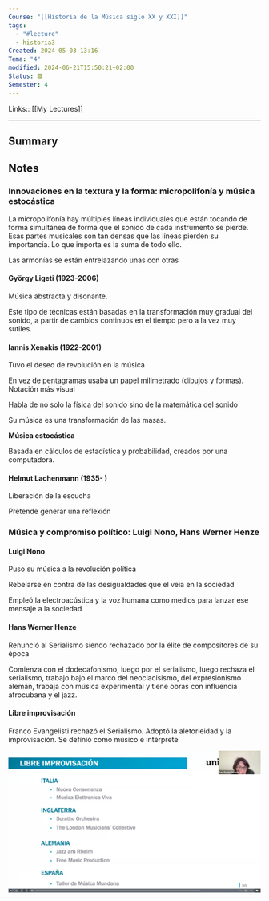 ```yaml
---
Course: "[[Historia de la Música siglo XX y XXI]]"
tags:
  - "#lecture"
  - historia3
Created: 2024-05-03 13:16
Tema: "4"
modified: 2024-06-21T15:50:21+02:00
Status: 🟥
Semester: 4
---
```

Links:: [[My Lectures]]
___

## Summary

## Notes

### Innovaciones en la textura y la forma: micropolifonía y música estocástica

La micropolifonía hay múltiples líneas individuales que están tocando de forma simultánea de forma que el sonido de cada instrumento se pierde. Esas partes musicales son tan densas que las líneas pierden su importancia. Lo que importa es la suma de todo ello.

Las armonías se están entrelazando unas con otras

#### György Ligeti (1923-2006)

Música abstracta y disonante.

Este tipo de técnicas están basadas en la transformación muy gradual del sonido, a partir de cambios continuos en el tiempo pero a la vez muy sutiles.

#### Iannis Xenakis (1922-2001)

Tuvo el deseo de revolución en la música

En vez de pentagramas usaba un papel milimetrado (dibujos y formas). Notación más visual

Habla de no solo la física del sonido sino de la matemática del sonido

Su música es una transformación de las masas.

**Música estocástica** 

Basada en cálculos de estadística y probabilidad,
creados por una computadora.

#### Helmut Lachenmann (1935- )

Liberación de la escucha

Pretende generar una reflexión

### Música y compromiso político: Luigi Nono, Hans Werner Henze

#### Luigi Nono

Puso su música a la revolución política

Rebelarse en contra de las desigualdades que el veía en la sociedad

Empleó la electroacústica y la voz humana como medios para lanzar ese mensaje a la sociedad

#### Hans Werner Henze

Renunció al Serialismo siendo rechazado por la élite de compositores de su época

Comienza con el dodecafonismo, luego por el serialismo, luego rechaza el serialismo, trabajo bajo el marco del neoclacisismo, del expresionismo alemán, trabaja con música experimental y tiene obras con influencia afrocubana y el jazz. 

#### Libre improvisación

Franco Evangelisti rechazó el Serialismo. Adoptó la aletorieidad y la improvisación. Se definió como músico e intérprete 


![](Extras/Images/2024-4-6_15.50.7.png)










